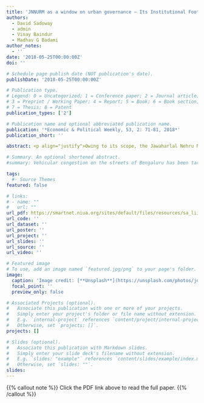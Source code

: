 ```yaml
---
title: 'JNNURM as a window on urban governance – Its Institutional Footprint, Antecedents and Legacy'
authors:
  - David Sadoway
  - admin
  - Vinay Baindur
  - Madhav G Badami
author_notes:
  - ''
date: '2018-05-25T00:00:00Z'
doi: ''

# Schedule page publish date (NOT publication's date).
publishDate: '2018-05-25T00:00:00Z'

# Publication type.
# Legend: 0 = Uncategorized; 1 = Conference paper; 2 = Journal article;
# 3 = Preprint / Working Paper; 4 = Report; 5 = Book; 6 = Book section;
# 7 = Thesis; 8 = Patent
publication_types: ['2']

# Publication name and optional abbreviated publication name.
publication: '*Economic & Political Weekly, 53, 2: 71-81, 2018*'
publication_short: ''

abstract: <p align="justify">Owing to its scope, the Jawaharlal Nehru National Urban Renewal Mission is an excellent window for understanding the evolution of urban governance in India, despite its closing in 2014. The JNNURM’s aspirations were belied by its realities of progressive centralisation, degraded local capacities, commercially-oriented infrastructure development, and intercity and intra-city inequalities. We identify and discuss three signatures that shaped its conceptualisation, operationalisation, and outcomes; flexible networks of policy actors and advisors; mobile policy ideas, best practices, and norms; and the pervasive role of consultancies. These signatures appear to endure, to varying degrees, in new urban programmes, with potentially far-reaching ramifications for urban governance.</p>

# Summary. An optional shortened abstract.
#summary: Vehicular congestion on the streets of Bengaluru has been tackled, since the late 1990s at least, through a hybrid coalition of actors, technologies, norms, and discourses that have political consequences.

tags:
  #- Source Themes
featured: false

# links:
# - name: ""
#   url: ""
url_pdf: https://smartnet.niua.org/sites/default/files/resources/sa_liii_2_130118_rua_david_sadoway.pdf
url_code: ''
url_dataset: ''
url_poster: ''
url_project: ''
url_slides: ''
url_source: ''
url_video: ''

# Featured image
# To use, add an image named `featured.jpg/png` to your page's folder.
image:
  caption: 'Image credit: [**Unsplash**](https://unsplash.com/photos/jdD8gXaTZsc)'
  focal_point: ''
  preview_only: false

# Associated Projects (optional).
#   Associate this publication with one or more of your projects.
#   Simply enter your project's folder or file name without extension.
#   E.g. `internal-project` references `content/project/internal-project/index.md`.
#   Otherwise, set `projects: []`.
projects: []

# Slides (optional).
#   Associate this publication with Markdown slides.
#   Simply enter your slide deck's filename without extension.
#   E.g. `slides: "example"` references `content/slides/example/index.md`.
#   Otherwise, set `slides: ""`.
slides:
---
```


{{% callout note %}}
Click the PDF link above to read the full paper.
{{% /callout %}}
